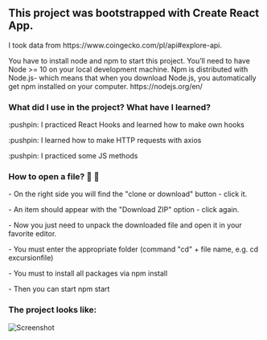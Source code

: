 

<h2>This project was bootstrapped with Create React App.</h2>
<p>I took data from https://www.coingecko.com/pl/api#explore-api.</p>

<p>You have to install node and npm to start this project. You’ll need to have Node >= 10 on your local development machine. Npm is distributed with Node.js- which means that when you download Node.js, you automatically get npm installed on your computer. https://nodejs.org/en/</p>


<h3>What did I use in the project? What have I learned?</h3>
<p>:pushpin: I practiced React Hooks and learned how to make own hooks</p>
<p>:pushpin: I learned how to make HTTP requests with axios</p>
<p>:pushpin: I practiced some JS methods</p>

<h3>How to open a file? 👀 👀</h3>
<p>- On the right side you will find the "clone or download" button - click it.</p>
<p>- An item should appear with the "Download ZIP" option - click again.</p>
<p>- Now you just need to unpack the downloaded file and open it in your favorite editor.</p>
<p>- You must enter the appropriate folder (command "cd" + file name, e.g. cd excursionfile)</p>
<p>- You must to install all packages via npm install</p>
<p>- Then you can start npm start</p>

<h3>The project looks like: </h3>

![Screenshot](https://user-images.githubusercontent.com/53143114/116791405-5fa1a480-aaba-11eb-9c76-e0c607737e23.jpeg)
